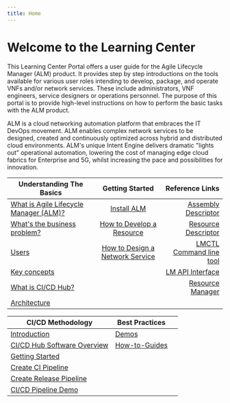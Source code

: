 ```yaml
---
title: Home
---
```


# Welcome to the Learning Center

This Learning Center Portal offers a user guide for the Agile Lifecycle Manager (ALM) product. It provides step by step introductions on the tools available for various user roles intending to develop, package, and operate VNFs and/or network services. These include administrators, VNF engineers, service designers or operations personnel. The purpose of this portal is to provide high-level instructions on how to perform the basic tasks with the ALM product.

ALM is a cloud networking automation platform that embraces the IT DevOps movement. ALM enables complex network services to be designed, created and continuously optimized across hybrid and distributed cloud environments. ALM's unique Intent Engine delivers dramatic "lights out" operational automation, lowering the cost of managing edge cloud fabrics for Enterprise and 5G, whilst increasing the pace and possibilities for innovation.

| Understanding The Basics                                        |                                             Getting Started                                             |                                                                 Reference Links |
| --------------------------------------------------------------- | :-----------------------------------------------------------------------------------------------------: | ------------------------------------------------------------------------------: |
| [What is Agile Lifecycle Manager (ALM)?](/what-is-stratoss) |                                  [Install ALM](/installation/installation)                                  | [Assembly Descriptor](/reference/descriptor-specification/assembly-descriptor/) |
| [What's the business problem?](/business-case)                  |             [How to Develop a Resource](/user-guides/resource-engineering/resource-overview/)             | [Resource Descriptor](/reference/descriptor-specification/resource-descriptor/) |
| [Users](/users)                                                 | [How to Design a Network Service](/user-guides/network-service-design/how-to-design-a-network-service/) |                              [LMCTL Command line tool](/reference/lmctl) |
| [Key concepts](/key-concepts)                                   |                                                                                                         |                   [LM API Interface](/reference/lm-api/interface-architecture/) |
| [What is CI/CD Hub?](/user-guides/cicd/introduction/)           |                                                                                                         |                                [Resource Manager](/reference/resource-manager/) |
| [Architecture](/architecture)                                   |                                                                                                         |                                                                                 |

| CI/CD Methodology                                                        | Best Practices                                                |     |
| ------------------------------------------------------------------------ | ------------------------------------------------------------- | --- |
| [Introduction](/user-guides/cicd/introduction/)                          | [Demos](/best-practices/demos/introduction)                   |     |
| [CI/CD Hub Software Overview](/reference/cicdhub-software/)               | [How-to-Guides](/best-practices/how-to-guides/) |     |
| [Getting Started](/user-guides/cicd/getting-started/)                    |                                                               |     |
| [Create CI Pipeline](/user-guides/cicd/pipeline/create-ci-pipeline/)              |                                                               |     |
| [Create Release Pipeline](/user-guides/cicd/pipeline/create-release-pipeline/)    |                                                               |
| [CI/CD Pipeline Demo](/best-practices/demos/cicd-pipeline/cicd-pipeline/) |                                                               |

